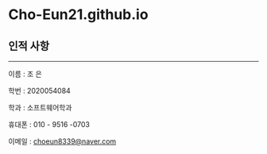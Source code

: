 Cho-Eun21.github.io
======

## 인적 사항

------

이름 : 조 은

학번 : 2020054084

학과 : 소프트웨어학과 

휴대폰 : 010 - 9516 -0703

이메일 : choeun8339@naver.com



